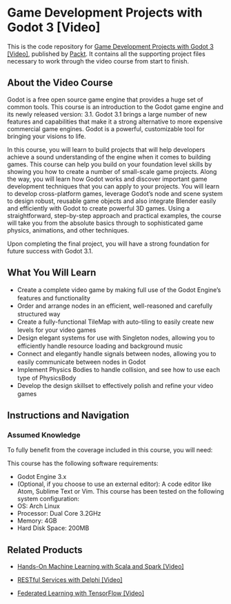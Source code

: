 # Game Development Projects with Godot 3 [Video]
This is the code repository for [Game Development Projects with Godot 3 [Video]](https://www.packtpub.com/game-development/game-development-projects-with-godot-3-video), published by [Packt](https://www.packtpub.com/?utm_source=github). It contains all the supporting project files necessary to work through the video course from start to finish.
## About the Video Course
Godot is a free open source game engine that provides a huge set of common tools. This course is an introduction to the Godot game engine and its newly released version: 3.1. Godot 3.1 brings a large number of new features and capabilities that make it a strong alternative to more expensive commercial game engines. Godot is a powerful, customizable tool for bringing your visions to life.

In this course, you will learn to build projects that will help developers achieve a sound understanding of the engine when it comes to building games. This course can help you build on your foundation level skills by showing you how to create a number of small-scale game projects. Along the way, you will learn how Godot works and discover important game development techniques that you can apply to your projects. You will learn to develop cross-platform games, leverage Godot’s node and scene system to design robust, reusable game objects and also integrate Blender easily and efficiently with Godot to create powerful 3D games. Using a straightforward, step-by-step approach and practical examples, the course will take you from the absolute basics through to sophisticated game physics, animations, and other techniques.

Upon completing the final project, you will have a strong foundation for future success with Godot 3.1.


<H2>What You Will Learn</H2>
<DIV class=book-info-will-learn-text>
<UL>
<LI><SPAN style="LINE-HEIGHT: 20px; BACKGROUND-COLOR: transparent">Create a complete video game by making full use of the Godot Engine’s features and functionality</SPAN> 
<LI><SPAN style="LINE-HEIGHT: 20px; BACKGROUND-COLOR: transparent">Order and arrange nodes in an efficient, well-reasoned and carefully structured way</SPAN> 
<LI><SPAN style="LINE-HEIGHT: 20px; BACKGROUND-COLOR: transparent">Create a fully-functional TileMap with auto-tiling to easily create new levels for your video games</SPAN> 
<LI><SPAN style="LINE-HEIGHT: 20px; BACKGROUND-COLOR: transparent">Design elegant systems for use with Singleton nodes, allowing you to efficiently handle resource loading and background music</SPAN> 
<LI><SPAN style="LINE-HEIGHT: 20px; BACKGROUND-COLOR: transparent">Connect and elegantly handle signals between nodes, allowing you to easily communicate between nodes in Godot</SPAN>
<LI><SPAN style="LINE-HEIGHT: 20px; BACKGROUND-COLOR: transparent">Implement Physics Bodies to handle collision, and see how to use each type of PhysicsBody</SPAN>
<LI><SPAN style="LINE-HEIGHT: 20px; BACKGROUND-COLOR: transparent">Develop the design skillset to effectively polish and refine your video games</SPAN></LI></UL></DIV>

## Instructions and Navigation
### Assumed Knowledge

To fully benefit from the coverage included in this course, you will need:

This course has the following software requirements:
*	Godot Engine 3.x
*	(Optional, if you choose to use an external editor): A code editor like Atom, Sublime Text or Vim.
This course has been tested on the following system configuration:
*	OS: Arch Linux
*	Processor: Dual Core 3.2GHz
*	Memory: 4GB
*	Hard Disk Space: 200MB


## Related Products
* [Hands-On Machine Learning with Scala and Spark [Video]](https://www.packtpub.com/big-data-and-business-intelligence/hands-machine-learning-scala-and-spark-video?utm_source=github&utm_medium=repository&utm_campaign=9781789342468)

* [RESTful Services with Delphi [Video]](https://www.packtpub.com/application-development/restful-services-delphi-video?utm_source=github&utm_medium=repository&utm_campaign=9781789951882)

* [Federated Learning with TensorFlow [Video]](https://www.packtpub.com/big-data-and-business-intelligence/federated-learning-tensorflow-video?utm_source=github&utm_medium=repository&utm_campaign=9781838823658)

